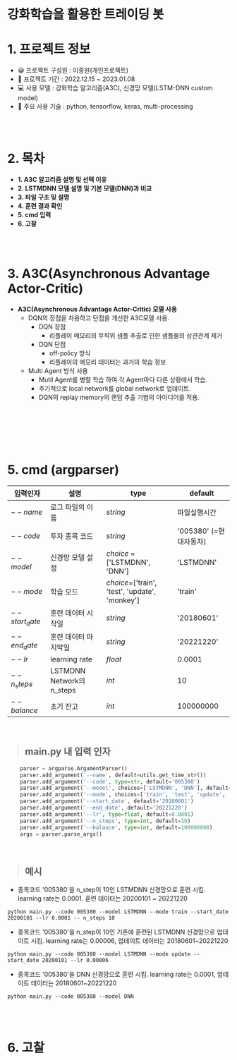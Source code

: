 # 강화학습을 활용한 트레이딩 봇

# 1. 프로젝트 정보
    
* 😀 프로젝트 구성원 : 이종원(개인프로젝트)
* 📆 프로젝트 기간  : 2022.12.15 ~ 2023.01.08
* 💻 사용 모델     : 강화학습 알고리즘(A3C), 신경망 모델(LSTM-DNN custom model)
* 🤖 주요 사용 기술  : python, tensorflow, keras, multi-processing

<br>

<br>

# 2. 목차
* **1. A3C 알고리즘 설명 및 선택 이유**
* **2. LSTMDNN 모델 설명 및 기본 모델(DNN)과 비교**
* **3. 파일 구조 및 설명**
* **4. 훈련 결과 확인**
* **5. cmd 입력**
* **6. 고찰**

<br>


<br>

# 3. A3C(Asynchronous Advantage Actor-Critic)
* **A3C(Asynchronous Advantage Actor-Critic) 모델 사용**
    - DQN의 장점을 차용하고 단점을 개선한 A3C모델 사용.
        + DQN 장점
            - 리플레이 메모리의 무작위 샘플 추출로 인한 샘플들의 상관관계 제거
        + DQN 단점
            - off-policy 방식
            - 리플레이의 메모리 데이터는 과거의 학습 정보
    - Multi Agent 방식 사용
        + Mutil Agent를 병렬 학습 하여 각 Agent마다 다른 상황에서 학습.
        + 주기적으로 local network를 global network로 업데이트. 
        + DQN의 replay memory의 랜덤 추출 기법의 아이디어를 적용.



<br>

<br>

<br>



<br>


<br>

# 5. cmd (argparser)

|입력인자|설명|type|default|
|--|--|--|--|
|$--name$|로그 파일의 이름|$string$|파일실행시간|
|$--code$|투자 종목 코드|$string$|'005380' (=현대자동차)|
|$--model$|신경망 모델 설정|$choice$ = ['LSTMDNN', 'DNN']|'LSTMDNN'|
|$--mode$|학습 모드|$choice$=['train', 'test', 'update', 'monkey']|'train'|
|$--start_date$|훈련 데이터 시작일|$string$|'20180601'|
|$--end_date$|훈련 데이터 마지막일|$string$|'20221220'|
|$--lr$|learning rate|$float$|0.0001|
|$--n_steps$|LSTMDNN Network의 n_steps|$int$|10|
|$--balance$|초기 잔고|$int$|100000000|

<br>

> ## main.py 내 입력 인자

```python
    parser = argparse.ArgumentParser()
    parser.add_argument('--name', default=utils.get_time_str())
    parser.add_argument('--code', type=str, default='005380')
    parser.add_argument('--model', choices=['LSTMDNN', 'DNN'], default='LSTMDNN')
    parser.add_argument('--mode', choices=['train', 'test', 'update', 'monkey'], default='train')
    parser.add_argument('--start_date', default='20180601')
    parser.add_argument('--end_date', default='20221220')
    parser.add_argument('--lr', type=float, default=0.0001)
    parser.add_argument('--n_steps', type=int, default=10)
    parser.add_argument('--balance', type=int, default=100000000)
    args = parser.parse_args()

```

<br>

> ## 예시
* 종목코드 '005380'을 n_step이 10인 LSTMDNN 신경망으로 훈련 시킴. learning rate는 0.0001. 훈련 데이터는 20200101 ~ 20221220
```
python main.py --code 005380 --model LSTMDNN --mode train --start_date 20200101 --lr 0.0001 -- n_steps 10
```

* 종목코드 '005380'을 n_step이 10인 기존에 훈련된 LSTMDNN 신경망으로 업데이트 시킴. learning rate는 0.00006, 업데이트 데이터는 20180601~20221220
```
python main.py --code 005380 --model LSTMDNN --mode update --start_date 20200101 --lr 0.00006
```

* 종목코드 '005380'을 DNN 신경망으로 훈련 시킴. learning rate는 0.0001, 업데이트 데이터는 20180601~20221220
```
python main.py --code 005380 --model DNN
```


<br>


<br>

# 6. 고찰 